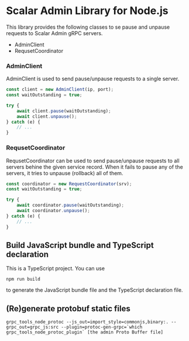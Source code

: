 # Scalar Admin Library for Node.js

This library provides the following classes to se pause and unpause requests to Scalar Admin gRPC servers.

- AdminClient
- RequsetCoordinator

### AdminClient

AdminClient is used to send pause/unpause requests to a single server.

```javascript
const client = new AdminClient(ip, port);
const waitOutstanding = true;

try {
	await client.pause(waitOutstanding);
	await client.unpause();
} catch (e) {
	// ...
}
```

### RequsetCoordinator

RequsetCoordinator can be used to send pause/unpause requests to all servers behine the given service record.
When it fails to pause any of the servers, it tries to unpause (rollback) all of them.

```javascript
const coordinator = new RequestCoordinator(srv);
const waitOutstanding = true;

try {
	await coordinator.pause(waitOutstanding);
	await coordinator.unpause();
} catch (e) {
	// ...
}
```

## Build JavaScript bundle and TypeScript declaration

This is a TypeScript project. You can use
```
npm run build
```
to generate the JavaScript bundle file and the TypeScript declaration file.

## (Re)generate protobuf static files

```
grpc_tools_node_protoc --js_out=import_style=commonjs,binary:. --grpc_out=grpc_js:src --plugin=protoc-gen-grpc=`which grpc_tools_node_protoc_plugin` [the admin Proto Buffer file]
```
